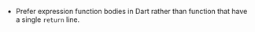 - Prefer expression function bodies in Dart rather than function that have a single `return` line.

